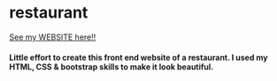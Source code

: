 # restaurant
[See my WEBSITE here!!](https://fnusandhiya.github.io/restaurant/restaurant.html)

#### Little effort to create this front end website of a restaurant. I used my HTML, CSS & bootstrap skills to make it look beautiful.

